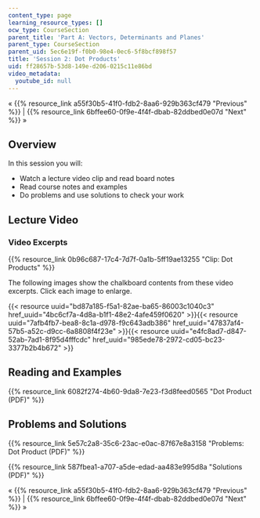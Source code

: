 ```yaml
---
content_type: page
learning_resource_types: []
ocw_type: CourseSection
parent_title: 'Part A: Vectors, Determinants and Planes'
parent_type: CourseSection
parent_uid: 5ec6e19f-f0b0-98e4-0ec6-5f8bcf898f57
title: 'Session 2: Dot Products'
uid: ff28657b-53d8-149e-d206-0215c11e86bd
video_metadata:
  youtube_id: null
---
```


« {{% resource_link a55f30b5-41f0-fdb2-8aa6-929b363cf479 "Previous" %}} | {{% resource_link 6bffee60-0f9e-4f4f-dbab-82ddbed0e07d "Next" %}} »

Overview
--------

In this session you will:

*   Watch a lecture video clip and read board notes
*   Read course notes and examples
*   Do problems and use solutions to check your work

Lecture Video
-------------

### Video Excerpts

{{% resource_link 0b96c687-17c4-7d7f-0a1b-5ff19ae13255 "Clip: Dot Products" %}}

The following images show the chalkboard contents from these video excerpts. Click each image to enlarge.

{{< resource uuid="bd87a185-f5a1-82ae-ba65-86003c1040c3" href_uuid="4bc6cf7a-4d8a-b1f1-48e2-4afe459f0620" >}}{{< resource uuid="7afb4fb7-bea8-8c1a-d978-f9c643adb386" href_uuid="47837af4-57b5-a52c-d9cc-6a8808f4f23e" >}}{{< resource uuid="e4fc8ad7-d847-52ab-7ad1-8f95d4fffcdc" href_uuid="985ede78-2972-cd05-bc23-3377b2b4b672" >}}

Reading and Examples
--------------------

{{% resource_link 6082f274-4b60-9da8-7e23-f3d8feed0565 "Dot Product (PDF)" %}}

Problems and Solutions
----------------------

{{% resource_link 5e57c2a8-35c6-23ac-e0ac-87f67e8a3158 "Problems: Dot Product (PDF)" %}}

{{% resource_link 587fbea1-a707-a5de-edad-aa483e995d8a "Solutions (PDF)" %}}

« {{% resource_link a55f30b5-41f0-fdb2-8aa6-929b363cf479 "Previous" %}} | {{% resource_link 6bffee60-0f9e-4f4f-dbab-82ddbed0e07d "Next" %}} »